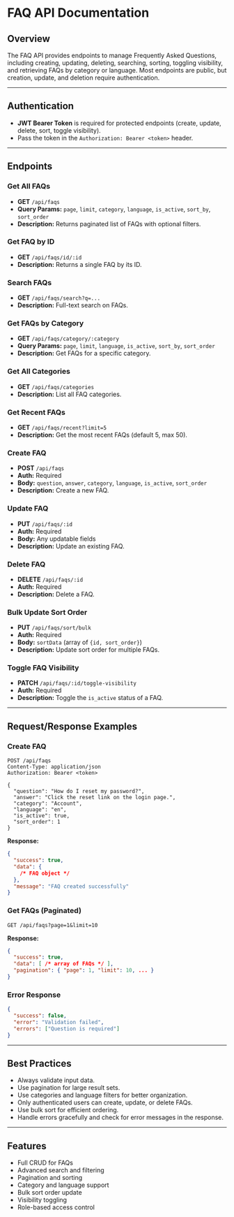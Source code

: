 # FAQ API Documentation

## Overview

The FAQ API provides endpoints to manage Frequently Asked Questions, including creating, updating, deleting, searching, sorting, toggling visibility, and retrieving FAQs by category or language. Most endpoints are public, but creation, update, and deletion require authentication.

---

## Authentication

- **JWT Bearer Token** is required for protected endpoints (create, update, delete, sort, toggle visibility).
- Pass the token in the `Authorization: Bearer <token>` header.

---

## Endpoints

### Get All FAQs

- **GET** `/api/faqs`
- **Query Params:** `page`, `limit`, `category`, `language`, `is_active`, `sort_by`, `sort_order`
- **Description:** Returns paginated list of FAQs with optional filters.

### Get FAQ by ID

- **GET** `/api/faqs/id/:id`
- **Description:** Returns a single FAQ by its ID.

### Search FAQs

- **GET** `/api/faqs/search?q=...`
- **Description:** Full-text search on FAQs.

### Get FAQs by Category

- **GET** `/api/faqs/category/:category`
- **Query Params:** `page`, `limit`, `language`, `is_active`, `sort_by`, `sort_order`
- **Description:** Get FAQs for a specific category.

### Get All Categories

- **GET** `/api/faqs/categories`
- **Description:** List all FAQ categories.

### Get Recent FAQs

- **GET** `/api/faqs/recent?limit=5`
- **Description:** Get the most recent FAQs (default 5, max 50).

### Create FAQ

- **POST** `/api/faqs`
- **Auth:** Required
- **Body:** `question`, `answer`, `category`, `language`, `is_active`, `sort_order`
- **Description:** Create a new FAQ.

### Update FAQ

- **PUT** `/api/faqs/:id`
- **Auth:** Required
- **Body:** Any updatable fields
- **Description:** Update an existing FAQ.

### Delete FAQ

- **DELETE** `/api/faqs/:id`
- **Auth:** Required
- **Description:** Delete a FAQ.

### Bulk Update Sort Order

- **PUT** `/api/faqs/sort/bulk`
- **Auth:** Required
- **Body:** `sortData` (array of `{id, sort_order}`)
- **Description:** Update sort order for multiple FAQs.

### Toggle FAQ Visibility

- **PATCH** `/api/faqs/:id/toggle-visibility`
- **Auth:** Required
- **Description:** Toggle the `is_active` status of a FAQ.

---

## Request/Response Examples

### Create FAQ

```http
POST /api/faqs
Content-Type: application/json
Authorization: Bearer <token>

{
  "question": "How do I reset my password?",
  "answer": "Click the reset link on the login page.",
  "category": "Account",
  "language": "en",
  "is_active": true,
  "sort_order": 1
}
```

**Response:**

```json
{
  "success": true,
  "data": {
    /* FAQ object */
  },
  "message": "FAQ created successfully"
}
```

### Get FAQs (Paginated)

```http
GET /api/faqs?page=1&limit=10
```

**Response:**

```json
{
  "success": true,
  "data": [ /* array of FAQs */ ],
  "pagination": { "page": 1, "limit": 10, ... }
}
```

### Error Response

```json
{
  "success": false,
  "error": "Validation failed",
  "errors": ["Question is required"]
}
```

---

## Best Practices

- Always validate input data.
- Use pagination for large result sets.
- Use categories and language filters for better organization.
- Only authenticated users can create, update, or delete FAQs.
- Use bulk sort for efficient ordering.
- Handle errors gracefully and check for error messages in the response.

---

## Features

- Full CRUD for FAQs
- Advanced search and filtering
- Pagination and sorting
- Category and language support
- Bulk sort order update
- Visibility toggling
- Role-based access control
